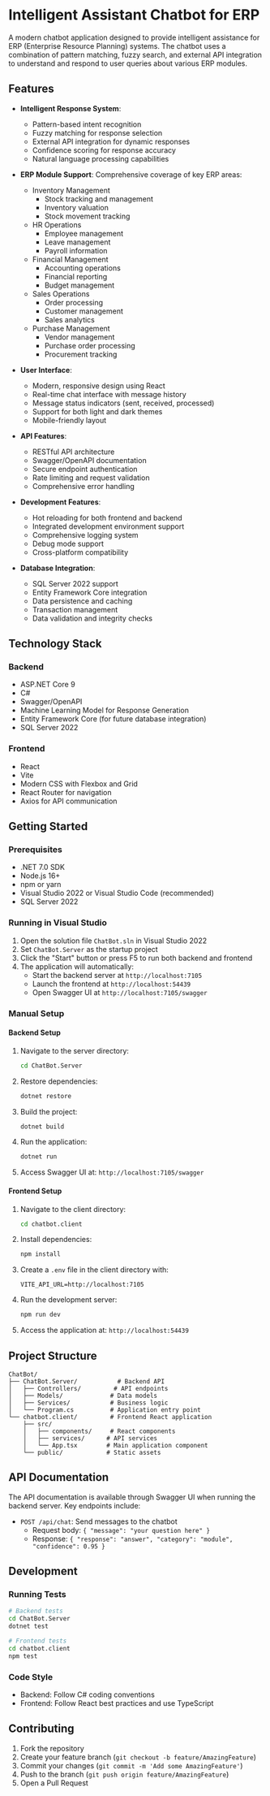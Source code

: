 # Intelligent Assistant Chatbot for ERP

A modern chatbot application designed to provide intelligent assistance for ERP (Enterprise Resource Planning) systems. The chatbot uses a combination of pattern matching, fuzzy search, and external API integration to understand and respond to user queries about various ERP modules.

## Features

- **Intelligent Response System**: 
  - Pattern-based intent recognition
  - Fuzzy matching for response selection
  - External API integration for dynamic responses
  - Confidence scoring for response accuracy
  - Natural language processing capabilities

- **ERP Module Support**: Comprehensive coverage of key ERP areas:
  - Inventory Management
    - Stock tracking and management
    - Inventory valuation
    - Stock movement tracking
  - HR Operations
    - Employee management
    - Leave management
    - Payroll information
  - Financial Management
    - Accounting operations
    - Financial reporting
    - Budget management
  - Sales Operations
    - Order processing
    - Customer management
    - Sales analytics
  - Purchase Management
    - Vendor management
    - Purchase order processing
    - Procurement tracking

- **User Interface**:
  - Modern, responsive design using React
  - Real-time chat interface with message history
  - Message status indicators (sent, received, processed)
  - Support for both light and dark themes
  - Mobile-friendly layout

- **API Features**:
  - RESTful API architecture
  - Swagger/OpenAPI documentation
  - Secure endpoint authentication
  - Rate limiting and request validation
  - Comprehensive error handling

- **Development Features**:
  - Hot reloading for both frontend and backend
  - Integrated development environment support
  - Comprehensive logging system
  - Debug mode support
  - Cross-platform compatibility

- **Database Integration**:
  - SQL Server 2022 support
  - Entity Framework Core integration
  - Data persistence and caching
  - Transaction management
  - Data validation and integrity checks

## Technology Stack

### Backend
- ASP.NET Core 9
- C#
- Swagger/OpenAPI
- Machine Learning Model for Response Generation
- Entity Framework Core (for future database integration)
- SQL Server 2022

### Frontend
- React
- Vite
- Modern CSS with Flexbox and Grid
- React Router for navigation
- Axios for API communication

## Getting Started

### Prerequisites
- .NET 7.0 SDK
- Node.js 16+
- npm or yarn
- Visual Studio 2022 or Visual Studio Code (recommended)
- SQL Server 2022

### Running in Visual Studio
1. Open the solution file `ChatBot.sln` in Visual Studio 2022
2. Set `ChatBot.Server` as the startup project
3. Click the "Start" button or press F5 to run both backend and frontend
4. The application will automatically:
   - Start the backend server at `http://localhost:7105`
   - Launch the frontend at `http://localhost:54439`
   - Open Swagger UI at `http://localhost:7105/swagger`

### Manual Setup

#### Backend Setup
1. Navigate to the server directory:
   ```bash
   cd ChatBot.Server
   ```
2. Restore dependencies:
   ```bash
   dotnet restore
   ```
3. Build the project:
   ```bash
   dotnet build
   ```
4. Run the application:
   ```bash
   dotnet run
   ```
5. Access Swagger UI at: `http://localhost:7105/swagger`

#### Frontend Setup
1. Navigate to the client directory:
   ```bash
   cd chatbot.client
   ```
2. Install dependencies:
   ```bash
   npm install
   ```
3. Create a `.env` file in the client directory with:
   ```
   VITE_API_URL=http://localhost:7105
   ```
4. Run the development server:
   ```bash
   npm run dev
   ```
5. Access the application at: `http://localhost:54439`

## Project Structure

```
ChatBot/
├── ChatBot.Server/           # Backend API
│   ├── Controllers/         # API endpoints
│   ├── Models/             # Data models
│   ├── Services/           # Business logic
│   └── Program.cs          # Application entry point
└── chatbot.client/         # Frontend React application
    ├── src/
    │   ├── components/     # React components
    │   ├── services/      # API services
    │   └── App.tsx        # Main application component
    └── public/            # Static assets
```

## API Documentation

The API documentation is available through Swagger UI when running the backend server. Key endpoints include:

- `POST /api/chat`: Send messages to the chatbot
  - Request body: `{ "message": "your question here" }`
  - Response: `{ "response": "answer", "category": "module", "confidence": 0.95 }`

## Development

### Running Tests
```bash
# Backend tests
cd ChatBot.Server
dotnet test

# Frontend tests
cd chatbot.client
npm test
```

### Code Style
- Backend: Follow C# coding conventions
- Frontend: Follow React best practices and use TypeScript

## Contributing

1. Fork the repository
2. Create your feature branch (`git checkout -b feature/AmazingFeature`)
3. Commit your changes (`git commit -m 'Add some AmazingFeature'`)
4. Push to the branch (`git push origin feature/AmazingFeature`)
5. Open a Pull Request 